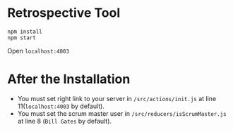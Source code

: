 Retrospective Tool
===================

```
npm install
npm start
```

Open `localhost:4003`

After the Installation
===================
- You must set right link to your server in `/src/actions/init.js` at line 11(`localhost:4003` by default).
- You must set the scrum master user in `/src/reducers/isScrumMaster.js` at line 8 (`Bill Gates` by default).
